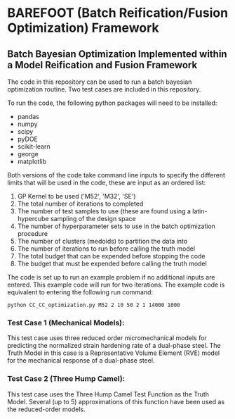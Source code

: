 # BAREFOOT (Batch Reification/Fusion Optimization) Framework
## Batch Bayesian Optimization Implemented within a Model Reification and Fusion Framework

The code in this repository can be used to run a batch bayesian optimization routine. Two test cases are included in this repository.

To run the code, the following python packages will need to be installed:
- pandas
- numpy
- scipy
- pyDOE
- scikit-learn
- george
- matplotlib

Both versions of the code take command line inputs to specify the different limits that will be used in the code, these are input as an ordered list:
1. GP Kernel to be used ('M52', 'M32', 'SE')
2. The total number of iterations to completed
3. The number of test samples to use (these are found using a latin-hypercube sampling of the design space
4. The number of hyperparameter sets to use in the batch optimization procedure
5. The number of clusters (medoids) to partition the data into
6. The number of iterations to run before calling the truth model
7. The total budget that can be expended before stopping the code
8. The budget that must be expended before calling the truth model

The code is set up to run an example problem if no additional inputs are entered. This example code will run for two iterations. The example code is equivalent to entering the following run command:

```
python CC_CC_optimization.py M52 2 10 50 2 1 14000 1000
```



### Test Case 1 (Mechanical Models):
This test case uses three reduced order micromechanical models for predicting the normalized strain hardening rate of a dual-phase steel. The Truth Model in this case is a Representative Volume Element (RVE) model for the mechanical response of a dual-phase steel.



### Test Case 2 (Three Hump Camel):
This test case uses the Three Hump Camel Test Function as the Truth Model. Several (up to 5) approximations of this function have been used as the reduced-order models. 


